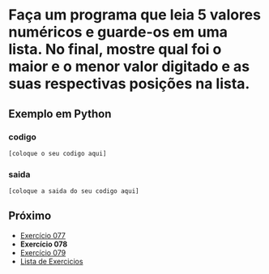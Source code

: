 # Faça um programa que leia 5 valores numéricos e guarde-os em uma lista. No final, mostre qual foi o maior e o menor valor digitado e as suas respectivas posições na lista. 

## Exemplo em Python

### codigo

``` python
[coloque o seu codigo aqui]
```

### saida

```
[coloque a saida do seu codigo aqui]
```

## Próximo

- [Exercício 077](../../077/python)
- **Exercício 078**
- [Exercício 079](../../079/python)
- [Lista de Exercicios](../../)

